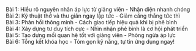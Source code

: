 Bài 1: Hiểu rõ nguyên nhân áp lực từ giảng viên - Nhận diện nhanh chóng  
Bài 2: Kỹ thuật thở và thư giãn ngay lập tức - Giảm căng thẳng tức thì  
Bài 3: Phản hồi thông minh - Cách giao tiếp hiệu quả khi bị phê bình  
Bài 4: Xây dựng tư duy tích cực - Nhìn nhận phê bình là cơ hội phát triển  
Bài 5: Tạo dựng mối quan hệ tốt với giảng viên - Phòng ngừa áp lực  
Bài 6: Tổng kết khóa học - Tóm gọn kỹ năng, tự tin ứng dụng ngay!